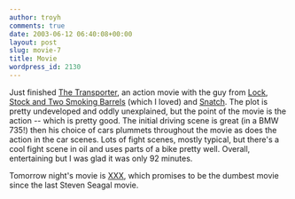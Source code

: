 ```yaml
---
author: troyh
comments: true
date: 2003-06-12 06:40:08+00:00
layout: post
slug: movie-7
title: Movie
wordpress_id: 2130
---
```


Just finished [The Transporter](http://www.transportermovie.com/home.html), an action movie with the guy from [Lock, Stock and Two Smoking Barrels](http://movies.yahoo.com/shop?d=hv&cf=info&id=1800023087) (which I loved) and [Snatch](http://www.hollywood.com/movies/reviews/movie/386066). The plot is pretty undeveloped and oddly unexplained, but the point of the movie is the action -- which is pretty good. The initial driving scene is great (in a BMW 735!) then his choice of cars plummets throughout the movie as does the action in the car scenes. Lots of fight scenes, mostly typical, but there's a cool fight scene in oil and uses parts of a bike pretty well. Overall, entertaining but I was glad it was only 92 minutes.

Tomorrow night's movie is [XXX](http://www.rottentomatoes.com/m/XXX-1112845/reviews.php), which promises to be the dumbest movie  since the last Steven Seagal movie.
